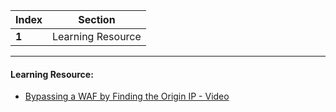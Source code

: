 Index | Section
---   | ---
**1** | Learning Resource

---

#### Learning Resource:

* [Bypassing a WAF by Finding the Origin IP - Video](https://www.youtube.com/watch?v=jfjzYpgte-A)
